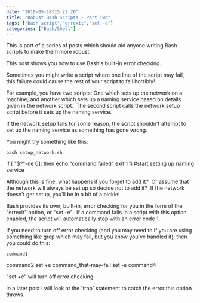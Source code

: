 ```yaml
---
date: "2010-05-18T15:22:26"
title: "Robust Bash Scripts - Part Two"
tags: ["bash script","errexit","set -e"]
categories: ["Bash/Shell"]
---
```


This is part of a series of posts which should aid anyone writing Bash scripts to make them more robust. 
 
This post shows you how to use Bash's built-in error checking. 
 
Sometimes you might write a script where one line of the script may fail, this failure could cause the rest of your script to fail horribly! 
 
For example, you have two scripts: One which sets up the network on a machine, and another which sets up a naming service based on details given in the network script.  The second script calls the network setup script before it sets up the naming service. 
 
If the network setup fails for some reason, the script shouldn't attempt to set up the naming service as something has gone wrong. 
 
You might try something like this: 
 
	bash setup_network.sh
if [ "$?"-ne 0]; then
echo "command failed"
exit 1
fi
#start setting up naming service 
 
Although this is fine, what happens if you forget to add it?  Or assume that the network will always be set up so decide not to add it?  If the network doesn't get setup, you'll be in a bit of a pickle! 
 
Bash provides its own, built-in, error checking for you in the form of the "errexit" option, or "set -e".  If a command fails in a script with this option enabled, the script will automatically stop with an error code 1. 
 
If you need to turn off error checking (and you may need to if you are using something like grep which may fail, but you know you've handled it), then you could do this: 
 
	command1
command2
set +e
command_that-may-fail
set -e
command4 
 
"set +e" will turn off error checking. 
 
In a later post I will look at the \`trap\` statement to catch the error this option throws.
